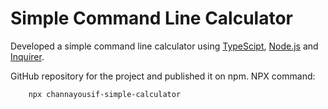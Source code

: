 # Simple Command Line Calculator

Developed a simple command line calculator using [TypeScipt](https://www.typescriptlang.org/), [Node.js](https://nodejs.org/en/) and [Inquirer](https://www.npmjs.com/package/inquirer).

GitHub repository for the project and published it on npm. NPX command:

        npx channayousif-simple-calculator 
